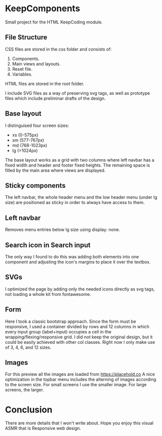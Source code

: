 # KeepComponents
Small project for the HTML KeepCoding module.

## File Structure
CSS files are stored in the css folder and consists of:
1. Components.
2. Main views and layouts.
3. Reset file.
4. Variables.

HTML files are stored in the root folder.

I include SVG files as a way of preserving svg tags, as well as prototype files which include preliminar drafts of the design.

## Base layout
I distinguised four screen sizes:
- xs (0-575px)
- sm (577-767px)
- md (768-1023px)
- lg (>1024px)

The base layout works as a grid with two columns where left navbar has a fixed width and header and footer fixed heights. The remaining space is filled by the main area where views are displayed.

## Sticky components
The left navbar, the whole header menu and the low header menu (under lg size) are positioned as sticky in order to always have access to them.

## Left navbar
Removes menu entries below lg size using display: none.

## Search icon in Search input
The only way I found to do this was adding both elements into one component and adjusting the icon's margins to place it over the textbox.

## SVGs
I optimized the page by adding only the needed icons directly as svg tags, not loading a whole kit from fontawesome.

## Form
Here I took a classic bootstrap approach. Since the form must be responsive, I used a container divided by rows and 12 columns in which every input group (label+input) occupies a cell in the wrapping/flexing/responsive grid.
I did not keep the original design, but it could be easily achieved with other col classes. Right now I only make use of 3, 4, 6, and 12 sizes.

## Images
For this preview all the images are loaded from https://placehold.co
A nice optimization in the topbar menu includes the alterning of images according to the screen size. For small screens I use the smaller image. For large screens, the larger.


# Conclusion
There are more details that I won't write about. Hope you enjoy this visual ASMR that is Responsive web design.
